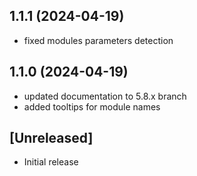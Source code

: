 
## 1.1.1 (2024-04-19)

  * fixed modules parameters detection

## 1.1.0 (2024-04-19)

  * updated documentation to 5.8.x branch
  * added tooltips for module names

## [Unreleased]

- Initial release